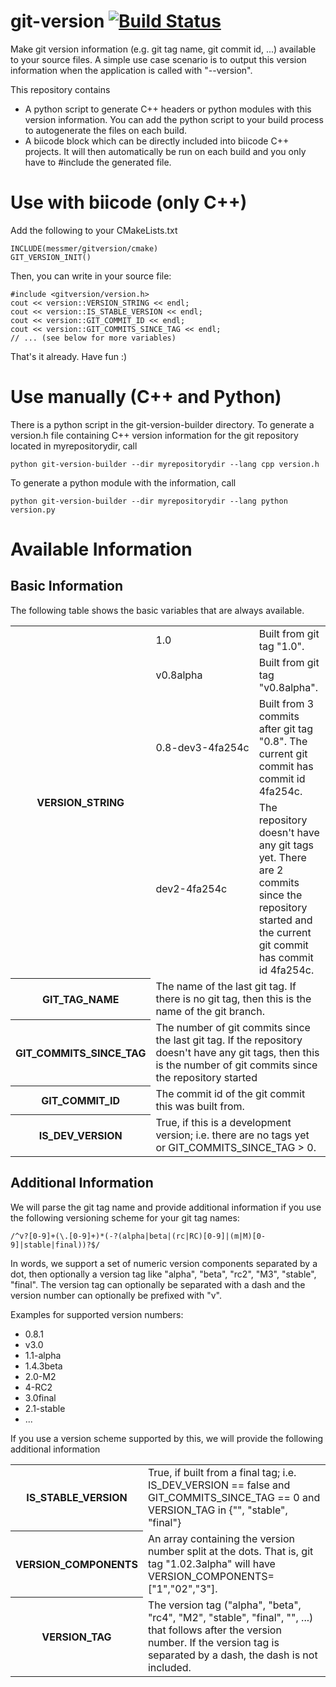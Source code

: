 # git-version [![Build Status](https://travis-ci.org/smessmer/gitversion.svg?branch=master)](https://travis-ci.org/smessmer/gitversion)
Make git version information (e.g. git tag name, git commit id, ...) available to your source files.
A simple use case scenario is to output this version information when the application is called with "--version".

This repository contains
  - A python script to generate C++ headers or python modules with this version information. You can add the python script to your build process to autogenerate the files on each build.
  - A biicode block which can be directly included into biicode C++ projects. It will then automatically be run on each build and you only have to #include the generated file.


Use with biicode (only C++)
================

Add the following to your CMakeLists.txt

    INCLUDE(messmer/gitversion/cmake)
    GIT_VERSION_INIT()

Then, you can write in your source file:

    #include <gitversion/version.h>
    cout << version::VERSION_STRING << endl;
    cout << version::IS_STABLE_VERSION << endl;
    cout << version::GIT_COMMIT_ID << endl;
    cout << version::GIT_COMMITS_SINCE_TAG << endl;
    // ... (see below for more variables)

That's it already. Have fun :)

Use manually (C++ and Python)
================

There is a python script in the git-version-builder directory.
To generate a version.h file containing C++ version information for the git repository located in myrepositorydir, call

    python git-version-builder --dir myrepositorydir --lang cpp version.h

To generate a python module with the information, call

    python git-version-builder --dir myrepositorydir --lang python version.py


Available Information
=================

Basic Information
-----------------
The following table shows the basic variables that are always available.

<table>
  <tr>
    <th rowspan="4">VERSION_STRING</th>
    <td style="white-space: nowrap;">1.0</td>
    <td>Built from git tag "1.0".</td>
  </tr>
  <tr>
    <td style="white-space: nowrap;">v0.8alpha</td>
    <td>Built from git tag "v0.8alpha".</td>
  </tr>
  <tr>
    <td style="white-space: nowrap;">0.8-dev3-4fa254c
    <td>Built from 3 commits after git tag "0.8". The current git commit has commit id 4fa254c.
  </tr>
  <tr>
    <td style="white-space: nowrap;">dev2-4fa254c</td>
    <td>The repository doesn't have any git tags yet. There are 2 commits since the repository started and the current git commit has commit id 4fa254c.</td>
  </tr>

  <tr>
    <th>GIT_TAG_NAME</th>
    <td colspan="2">The name of the last git tag. If there is no git tag, then this is the name of the git branch.</td>
  </tr>

  <tr>
    <th>GIT_COMMITS_SINCE_TAG</th>
    <td colspan="2">The number of git commits since the last git tag. If the repository doesn't have any git tags, then this is the number of git commits since the repository started</td>
  </tr>

  <tr>
    <th>GIT_COMMIT_ID</th>
    <td colspan="2">The commit id of the git commit this was built from.</td>
  </tr>

  <tr>
    <th>IS_DEV_VERSION</th>
    <td colspan="2">True, if this is a development version; i.e. there are no tags yet or GIT_COMMITS_SINCE_TAG > 0.</td>
  </tr>
</table>

Additional Information
----------------------

We will parse the git tag name and provide additional information if you use the following versioning scheme for your git tag names:

    /^v?[0-9]+(\.[0-9]+)*(-?(alpha|beta|(rc|RC)[0-9]|(m|M)[0-9]|stable|final))?$/

In words, we support a set of numeric version components separated by a dot, then optionally a version tag like "alpha", "beta", "rc2", "M3", "stable", "final". The version tag can optionally be separated with a dash and the version number can optionally be prefixed with "v".

Examples for supported version numbers:

   - 0.8.1
   - v3.0
   - 1.1-alpha
   - 1.4.3beta
   - 2.0-M2
   - 4-RC2
   - 3.0final
   - 2.1-stable
   - ...

If you use a version scheme supported by this, we will provide the following additional information

<table>
  <tr>
    <th>IS_STABLE_VERSION</th>
    <td>True, if built from a final tag; i.e. IS_DEV_VERSION == false and GIT_COMMITS_SINCE_TAG == 0 and VERSION_TAG in {"", "stable", "final"}</td>
  </tr>

  <tr>
    <th>VERSION_COMPONENTS</th>
    <td>An array containing the version number split at the dots. That is, git tag "1.02.3alpha" will have VERSION_COMPONENTS=["1","02","3"].</td>
  </tr>

  <tr>
    <th>VERSION_TAG</th>
    <td>The version tag ("alpha", "beta", "rc4", "M2", "stable", "final", "", ...) that follows after the version number. If the version tag is separated by a dash, the dash is not included.</td>
  </tr>
</table>


